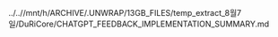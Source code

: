 ../..//mnt/h/ARCHIVE/.UNWRAP/13GB_FILES/temp_extract_8월7일/DuRiCore/CHATGPT_FEEDBACK_IMPLEMENTATION_SUMMARY.md